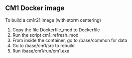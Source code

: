 ## CM1 Docker image
To build a cm1r21 image (with storm centering)

1) Copy the file Dockerfile_mod to Dockerfile
2) Run the script cm1_refresh_mod
3) From inside the container, go to /base/common for data
4) Go to /base/cm1/src to rebuild
5) Run /base/cm1/run/cm1.exe


